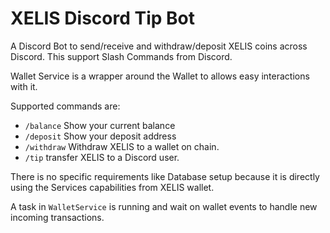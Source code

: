 # XELIS Discord Tip Bot

A Discord Bot to send/receive and withdraw/deposit XELIS coins across Discord.
This support Slash Commands from Discord.

Wallet Service is a wrapper around the Wallet to allows easy interactions with it.

Supported commands are:
- `/balance` Show your current balance
- `/deposit` Show your deposit address
- `/withdraw` Withdraw XELIS to a wallet on chain.
- `/tip` transfer XELIS to a Discord user.

There is no specific requirements like Database setup because it is directly using the Services capabilities from XELIS wallet.

A task in `WalletService` is running and wait on wallet events to handle new incoming transactions.